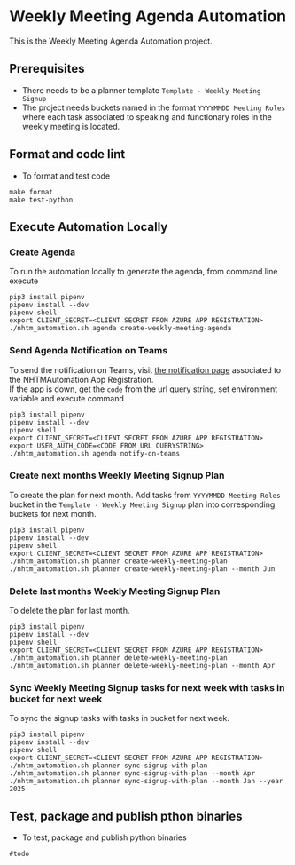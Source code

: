 # Weekly Meeting Agenda Automation
This is the Weekly Meeting Agenda Automation project. 
## Prerequisites 
- There needs to be a planner template `Template - Weekly Meeting Signup`
- The project needs buckets named in the format `YYYYMMDD Meeting Roles` where each task associated to speaking and functionary roles in the weekly meeting is located.

## Format and code lint
- To format and test code
```
make format
make test-python
```

## Execute Automation Locally 
### Create Agenda
To run the automation locally to generate the agenda, from command line execute

```
pip3 install pipenv 
pipenv install --dev
pipenv shell 
export CLIENT_SECRET=<CLIENT SECRET FROM AZURE APP REGISTRATION>
./nhtm_automation.sh agenda create-weekly-meeting-agenda
```
### Send Agenda Notification on Teams
To send the notification on Teams, visit [the notification page](https://weeklymeetingagenda.azurewebsites.net/api/notify?code=3rNLQKGkzXi3kfC4fpgp0QK0ENoET6x-wfFpyEpHBFtlAzFuKXD3Cg%3D%3D&name=Officer)  associated to the NHTMAutomation App Registration.  
If the app is down, get the `code` from the url query string, set environment variable and execute command
```
pip3 install pipenv 
pipenv install --dev
pipenv shell 
export CLIENT_SECRET=<CLIENT SECRET FROM AZURE APP REGISTRATION>
export USER_AUTH_CODE=<CODE FROM URL QUERYSTRING>
./nhtm_automation.sh agenda notify-on-teams
```
### Create next months Weekly Meeting Signup Plan
To create the plan for next month. Add tasks from `YYYYMMDD Meeting Roles` bucket in the `Template - Weekly Meeting Signup` plan into corresponding buckets for next month. 
```
pip3 install pipenv 
pipenv install --dev
pipenv shell 
export CLIENT_SECRET=<CLIENT SECRET FROM AZURE APP REGISTRATION>
./nhtm_automation.sh planner create-weekly-meeting-plan
./nhtm_automation.sh planner create-weekly-meeting-plan --month Jun
```
### Delete last months Weekly Meeting Signup Plan
To delete the plan for last month. 
```
pip3 install pipenv 
pipenv install --dev
pipenv shell 
export CLIENT_SECRET=<CLIENT SECRET FROM AZURE APP REGISTRATION>
./nhtm_automation.sh planner delete-weekly-meeting-plan 
./nhtm_automation.sh planner delete-weekly-meeting-plan --month Apr
```

### Sync Weekly Meeting Signup tasks for next week with tasks in bucket for next week
To sync the signup tasks with tasks in bucket for next week. 
```
pip3 install pipenv 
pipenv install --dev
pipenv shell 
export CLIENT_SECRET=<CLIENT SECRET FROM AZURE APP REGISTRATION>
./nhtm_automation.sh planner sync-signup-with-plan 
./nhtm_automation.sh planner sync-signup-with-plan --month Apr
./nhtm_automation.sh planner sync-signup-with-plan --month Jan --year 2025
```

## Test, package and publish pthon binaries
- To test, package and publish python binaries
```
#todo
```